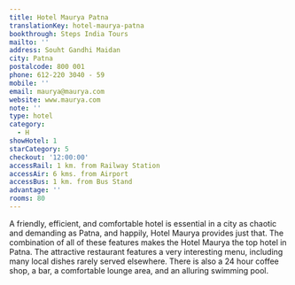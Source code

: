 ```yaml
---
title: Hotel Maurya Patna
translationKey: hotel-maurya-patna
bookthrough: Steps India Tours
mailto: ''
address: Souht Gandhi Maidan
city: Patna
postalcode: 800 001
phone: 612-220 3040 - 59
mobile: ''
email: maurya@maurya.com
website: www.maurya.com
note: ''
type: hotel
category:
  - H
showHotel: 1
starCategory: 5
checkout: '12:00:00'
accessRail: 1 km. from Railway Station
accessAir: 6 kms. from Airport
accessBus: 1 km. from Bus Stand
advantage: ''
rooms: 80
---
```

A friendly, efficient, and comfortable hotel is essential in a city as chaotic and demanding as Patna, and happily, Hotel Maurya provides just that. The combination of all of these features makes the Hotel Maurya the top hotel in Patna.    The attractive restaurant features a very interesting menu, including many local dishes rarely served elsewhere. There is also a 24 hour coffee shop, a bar, a comfortable lounge area, and an alluring swimming pool.
